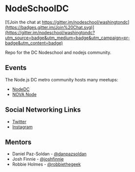 NodeSchoolDC
============

[![Join the chat at https://gitter.im/nodeschool/washingtondc](https://badges.gitter.im/Join%20Chat.svg)](https://gitter.im/nodeschool/washingtondc?utm_source=badge&utm_medium=badge&utm_campaign=pr-badge&utm_content=badge)

Repo for the DC Nodeschool and nodejs community.


## Events

The Node.js DC metro community hosts many meetups:
 
- [NodeDC](http://www.meetup.com/node-dc/)
- [NOVA Node](http://www.meetup.com/Nova-Node/)


## Social Networking Links

- [Twitter](https://twitter.com/NodeSchoolDC)
- [Instagram](https://instagram.com/NodeSchoolDC)

## Mentors

- Daniel Paz-Soldan - [@danpazsoldan](https://twitter.com/danpazsoldan)
- Josh Finnie - [@joshfinnie](https://twitter.com/joshfinnie)
- Robbie Holmes - [@robbiethegeek](https://twitter.com/robbiethegeek)
